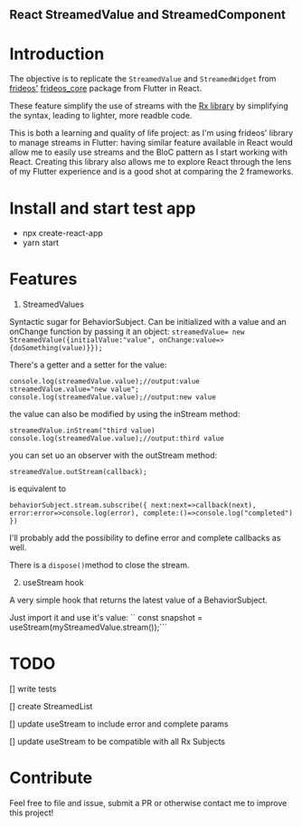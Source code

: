 ## React StreamedValue and StreamedComponent

# Introduction

The objective is to replicate the `StreamedValue` and `StreamedWidget` from [frideos'](https://github.com/frideosapps) [frideos_core](https://pub.dev/packages/frideos_core) package from Flutter in React.

These feature simplify the use of streams with the [Rx library](https://github.com/ReactiveX/rxjs) by simplifying the syntax, leading to lighter, more readble code.

This is both a learning and quality of life project: as I'm using frideos' library to manage streams in Flutter: having similar feature available in React would allow me to easily use streams and the BloC pattern as I start working with React. Creating this library also allows me to explore React through the lens of my Flutter experience and is a good shot at comparing the 2 frameworks.

# Install and start test app

- npx create-react-app <appName>
- yarn start

# Features

1. StreamedValues

Syntactic sugar for BehaviorSubject.
Can be initialized with a value and an onChange function by passing it an object:
`streamedValue= new StreamedValue({initialValue:"value", onChange:value=>{doSomething(value)}});`

There's a getter and a setter for the value:

`console.log(streamedValue.value);//output:value streamedValue.value="new value"; console.log(streamedValue.value);//output:new value`

the value can also be modified by using the inStream method:

`streamedValue.inStream("third value) console.log(streamedValue.value);//output:third value`

you can set uo an observer with the outStream method:

`streamedValue.outStream(callback);`

is equivalent to

`behaviorSubject.stream.subscribe({ next:next=>callback(next), error:error=>console.log(error), complete:()=>console.log("completed") })`

I'll probably add the possibility to define error and complete callbacks as well.

There is a `dispose()`method to close the stream.

2. useStream hook

A very simple hook that returns the latest value of a BehaviorSubject.

Just import it and use it's value: `` const snapshot = useStream(myStreamedValue.stream());```

# TODO

[] write tests

[] create StreamedList

[] update useStream to include error and complete params

[] update useStream to be compatible with all Rx Subjects

# Contribute

Feel free to file and issue, submit a PR or otherwise contact me to improve this project!
